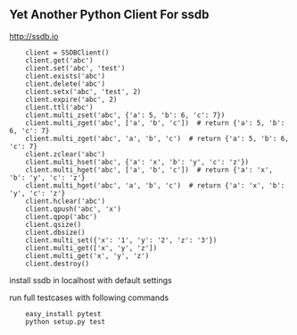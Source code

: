 Yet Another Python Client For ssdb
-----------------------------------

http://ssdb.io

```
    client = SSDBClient()
    client.get('abc')
    client.set('abc', 'test')
    client.exists('abc')
    client.delete('abc')
    client.setx('abc', 'test', 2)
    client.expire('abc', 2)
    client.ttl('abc')
    client.multi_zset('abc', {'a': 5, 'b': 6, 'c': 7})
    client.multi_zget('abc', ['a', 'b', 'c'])  # return {'a': 5, 'b': 6, 'c': 7}
    client.multi_zget('abc', 'a', 'b', 'c')  # return {'a': 5, 'b': 6, 'c': 7}
    client.zclear('abc')
    client.multi_hset('abc', {'a': 'x', 'b': 'y', 'c': 'z'})
    client.multi_hget('abc', ['a', 'b', 'c'])  # return {'a': 'x', 'b': 'y', 'c': 'z'}
    client.multi_hget('abc', 'a', 'b', 'c')  # return {'a': 'x', 'b': 'y', 'c': 'z'}
    client.hclear('abc')
    client.qpush('abc', 'x')
    client.qpop('abc')
    client.qsize()
    client.dbsize()
    client.multi_set({'x': '1', 'y': '2', 'z': '3'})
    client.multi_get(['x', 'y', 'z'])
    client.multi_get('x', 'y', 'z')
    client.destroy()
```

install ssdb in localhost with default settings

run full testcases with following commands

```
    easy_install pytest
    python setup.py test
```
